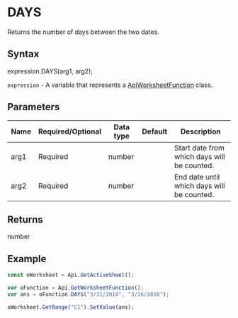 # DAYS

Returns the number of days between the two dates.

## Syntax

expression.DAYS(arg1, arg2);

`expression` - A variable that represents a [ApiWorksheetFunction](../ApiWorksheetFunction.md) class.

## Parameters

| **Name** | **Required/Optional** | **Data type** | **Default** | **Description** |
| ------------- | ------------- | ------------- | ------------- | ------------- |
| arg1 | Required | number |  | Start date from which days will be counted. |
| arg2 | Required | number |  | End date until which days will be counted. |

## Returns

number

## Example



```javascript
const oWorksheet = Api.GetActiveSheet();

var oFunction = Api.GetWorksheetFunction();
var ans = oFunction.DAYS("3/31/2018", "3/16/2018"); 

oWorksheet.GetRange("C1").SetValue(ans);

```
